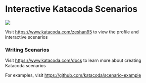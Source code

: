 # Interactive Katacoda Scenarios

[![](http://shields.katacoda.com/katacoda/zeshan95/count.svg)](https://www.katacoda.com/zeshan95 "Get your profile on Katacoda.com")

Visit https://www.katacoda.com/zeshan95 to view the profile and interactive scenarios

### Writing Scenarios
Visit https://www.katacoda.com/docs to learn more about creating Katacoda scenarios

For examples, visit https://github.com/katacoda/scenario-example
